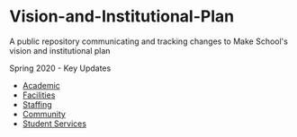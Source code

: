 # Vision-and-Institutional-Plan
A public repository communicating and tracking changes to Make School's vision and institutional plan

Spring 2020 - Key Updates
- [Academic](academics/academic-update-plan.md)
- [Facilities](facilities/facilities-update-plan.md)
- [Staffing](staffing/staffing-update-plan.md)
- [Community](conmmunity/commuinity-update-plan.md)
- [Student Services](services/services-update-plan.md)

